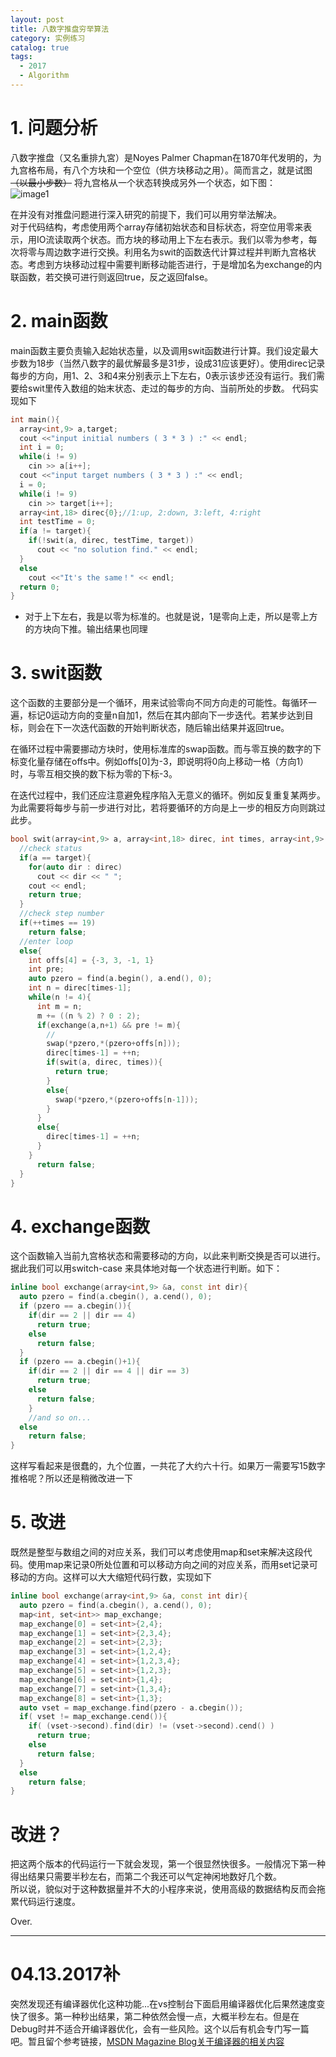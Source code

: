 ```yaml
---
layout: post
title: 八数字推盘穷举算法
category: 实例练习
catalog: true
tags: 
  - 2017
  - Algorithm
---
```


# 1. 问题分析
八数字推盘（又名重排九宮）是Noyes Palmer Chapman在1870年代发明的，为九宫格布局，有八个方块和一个空位（供方块移动之用）。简而言之，就是试图  ~~（以最小步数）~~  将九宫格从一个状态转换成另外一个状态，如下图：   
![image1](https://pravj.github.io/images/states.jpg)   

在并没有对推盘问题进行深入研究的前提下，我们可以用穷举法解决。   
对于代码结构，考虑使用两个array存储初始状态和目标状态，将空位用零来表示，用IO流读取两个状态。而方块的移动用上下左右表示。我们以零为参考，每次将零与周边数字进行交换。利用名为swit的函数迭代计算过程并判断九宫格状态。考虑到方块移动过程中需要判断移动能否进行，于是增加名为exchange的内联函数，若交换可进行则返回true，反之返回false。   

# 2. main函数
main函数主要负责输入起始状态量，以及调用swit函数进行计算。我们设定最大步数为18步（当然八数字的最优解最多是31步，设成31应该更好）。使用direc记录每步的方向，用1、2、3和4来分别表示上下左右，0表示该步还没有运行。我们需要给swit里传入数组的始末状态、走过的每步的方向、当前所处的步数。
代码实现如下
```c++
int main(){
  array<int,9> a,target;
  cout <<"input initial numbers ( 3 * 3 ) :" << endl;
  int i = 0;
  while(i != 9)
    cin >> a[i++];
  cout <<"input target numbers ( 3 * 3 ) :" << endl;
  i = 0;
  while(i != 9)
    cin >> target[i++];
  array<int,18> direc{0};//1:up, 2:down, 3:left, 4:right
  int testTime = 0;
  if(a != target){
    if(!swit(a, direc, testTime, target))
      cout << "no solution find." << endl;
  }
  else
    cout <<"It's the same！" << endl;
  return 0;
}
```
* 对于上下左右，我是以零为标准的。也就是说，1是零向上走，所以是零上方的方块向下推。输出结果也同理

# 3. swit函数
这个函数的主要部分是一个循环，用来试验零向不同方向走的可能性。每循环一遍，标记0运动方向的变量n自加1，然后在其内部向下一步迭代。若某步达到目标，则会在下一次迭代函数的开始判断状态，随后输出结果并返回true。   

在循环过程中需要挪动方块时，使用标准库的swap函数。而与零互换的数字的下标变化量存储在offs中。例如offs[0]为-3，即说明将0向上移动一格（方向1）时，与零互相交换的数下标为零的下标-3。   

在迭代过程中，我们还应注意避免程序陷入无意义的循环。例如反复重复某两步。为此需要将每步与前一步进行对比，若将要循环的方向是上一步的相反方向则跳过此步。

```c++
bool swit(array<int,9> a, array<int,18> direc, int times, array<int,9> target){
  //check status
  if(a == target){
    for(auto dir : direc)
      cout << dir << " ";
    cout << endl;
    return true;
  }
  //check step number
  if(++times == 19)
    return false;
  //enter loop
  else{
    int offs[4] = {-3, 3, -1, 1}
    int pre;
    auto pzero = find(a.begin(), a.end(), 0);
    int n = direc[times-1];
    while(n != 4){
      int m = n;
      m += ((n % 2) ? 0 : 2);
      if(exchange(a,n+1) && pre != m){
        //
        swap(*pzero,*(pzero+offs[n]));
        direc[times-1] = ++n;
        if(swit(a, direc, times)){
          return true;
        }
        else{
          swap(*pzero,*(pzero+offs[n-1]));
        }
      }
      else{
        direc[times-1] = ++n;
      }
    }
      return false;
  }
}
```

# 4. exchange函数

这个函数输入当前九宫格状态和需要移动的方向，以此来判断交换是否可以进行。据此我们可以用switch-case 来具体地对每一个状态进行判断。如下：
```c++
inline bool exchange(array<int,9> &a, const int dir){
  auto pzero = find(a.cbegin(), a.cend(), 0);
  if (pzero == a.cbegin()){
    if(dir == 2 || dir == 4)
      return true;
    else
      return false;
  }
  if (pzero == a.cbegin()+1){
    if(dir == 2 || dir == 4 || dir == 3)
      return true;
    else
      return false;
    }
    //and so on...
  else
    return false;
}
```

这样写看起来是很蠢的，九个位置，一共花了大约六十行。如果万一需要写15数字推格呢？所以还是稍微改进一下

# 5. 改进

既然是整型与数组之间的对应关系，我们可以考虑使用map和set来解决这段代码。使用map来记录0所处位置和可以移动方向之间的对应关系，而用set记录可移动的方向。这样可以大大缩短代码行数，实现如下
```c++
inline bool exchange(array<int,9> &a, const int dir){
  auto pzero = find(a.cbegin(), a.cend(), 0);
  map<int, set<int>> map_exchange;
  map_exchange[0] = set<int>{2,4};
  map_exchange[1] = set<int>{2,3,4};
  map_exchange[2] = set<int>{2,3};
  map_exchange[3] = set<int>{1,2,4};
  map_exchange[4] = set<int>{1,2,3,4};
  map_exchange[5] = set<int>{1,2,3};
  map_exchange[6] = set<int>{1,4};
  map_exchange[7] = set<int>{1,3,4};
  map_exchange[8] = set<int>{1,3};
  auto vset = map_exchange.find(pzero - a.cbegin());
  if( vset != map_exchange.cend()){
    if( (vset->second).find(dir) != (vset->second).cend() )
      return true;
    else
      return false;
  }
  else
    return false;
}
```


# 改进？

把这两个版本的代码运行一下就会发现，第一个很显然快很多。一般情况下第一种得出结果只需要半秒左右，而第二个我还可以气定神闲地数好几个数。   
所以说，貌似对于这种数据量并不大的小程序来说，使用高级的数据结构反而会拖累代码运行速度。

Over.

---
# 04.13.2017补
突然发现还有编译器优化这种功能...在vs控制台下面启用编译器优化后果然速度变快了很多。第一种秒出结果，第二种依然会慢一点，大概半秒左右。但是在Debug时并不适合开编译器优化，会有一些风险。这个以后有机会专门写一篇吧。暂且留个参考链接，[MSDN Magazine Blog关于编译器的相关内容](https://msdn.microsoft.com/zh-cn/magazine/dn904673.aspx)

